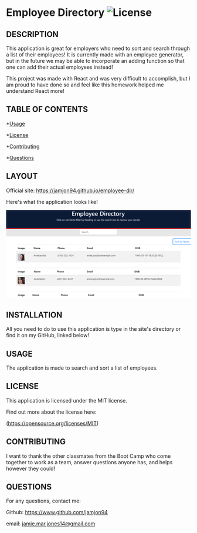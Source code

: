 # Employee Directory ![License](https://img.shields.io/badge/MIT-jamjon94-green)

## DESCRIPTION

This application is great for employers who need to sort and search through a list of their employees! It is currently made with an employee generator, but in the future we may be able to incorporate an adding function so that one can add their actual employees instead!

This project was made with React and was very difficult to accomplish, but I am proud to have done so and feel like this homework helped me understand React more!

## TABLE OF CONTENTS

\*[Usage](#Usage)

\*[License](#License)

\*[Contributing](#Contributing)

\*[Questions](#Questions)

## LAYOUT

Official site: https://jamjon94.github.io/employee-dir/

Here's what the application looks like!

![employee-directory](public/employee-dir.png "Employee Directory")

## INSTALLATION

All you need to do to use this application is type in the site's directory or find it on my GitHub, linked below!

## USAGE

The application is made to search and sort a list of employees.

## LICENSE

This application is licensed under the MIT license.

Find out more about the license here:

(https://opensource.org/licenses/MIT)

## CONTRIBUTING

I want to thank the other classmates from the Boot Camp who come together to work as a team, answer questions anyone has, and helps however they could!

## QUESTIONS

For any questions, contact me:

Github: https://www.github.com/jamjon94

email: jamie.mar.jones14@gmail.com
